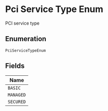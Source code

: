 
# Pci Service Type Enum

PCI service type

## Enumeration

`PciServiceTypeEnum`

## Fields

| Name |
|  --- |
| `BASIC` |
| `MANAGED` |
| `SECURED` |

